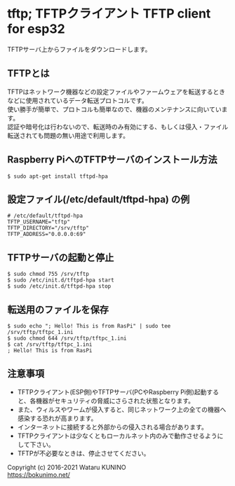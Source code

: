 # tftp; TFTPクライアント TFTP client for esp32

TFTPサーバ上からファイルをダウンロードします。  

## TFTPとは

TFTPはネットワーク機器などの設定ファイルやファームウェアを転送するときなどに使用されているデータ転送プロトコルです。  
使い勝手が簡単で、プロトコルも簡単なので、機器のメンテナンスに向いています。  
認証や暗号化は行わないので、転送時のみ有効にする、もしくは侵入・ファイル転送されても問題の無い用途で利用します。

## Raspberry PiへのTFTPサーバのインストール方法

    $ sudo apt-get install tftpd-hpa
    
## 設定ファイル(/etc/default/tftpd-hpa) の例

    # /etc/default/tftpd-hpa
    TFTP_USERNAME="tftp"
    TFTP_DIRECTORY="/srv/tftp"
    TFTP_ADDRESS="0.0.0.0:69"

## TFTPサーバの起動と停止

    $ sudo chmod 755 /srv/tftp
    $ sudo /etc/init.d/tftpd-hpa start
    $ sudo /etc/init.d/tftpd-hpa stop

## 転送用のファイルを保存

    $ sudo echo "; Hello! This is from RasPi" | sudo tee /srv/tftp/tftpc_1.ini
    $ sudo chmod 644 /srv/tftp/tftpc_1.ini
    $ cat /srv/tftp/tftpc_1.ini
    ; Hello! This is from RasPi

## 注意事項

* TFTPクライアント(ESP側)やTFTPサーバ(PCやRaspberry Pi側)起動すると、各機器がセキュリティの脅威にさらされた状態となります。
* また、ウィルスやワームが侵入すると、同じネットワーク上の全ての機器へ感染する恐れが高まります。
* インターネットに接続すると外部からの侵入される場合があります。
* TFTPクライアントは少なくともローカルネット内のみで動作させるようにして下さい。
* TFTPが不必要なときは、停止させてください。

Copyright (c) 2016-2021 Wataru KUNINO  
<https://bokunimo.net/>
